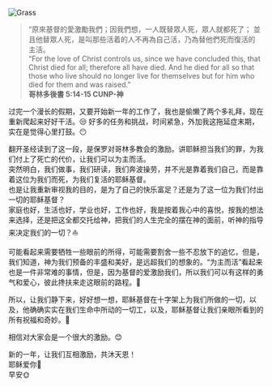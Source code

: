 ![Grass](images/0222_dawn.jpg) 

> “原來基督的愛激勵我們；因我們想，一人既替眾人死，眾人就都死了； 並且他替眾人死，是叫那些活着的人不再為自己活，乃為替他們死而復活的 主活。  
“For the love of Christ controls us, since we have concluded this, that Christ died for all; therefore all have died. And he died for all so that those who live should no longer live for themselves but for him who died for them and was raised.”  
**哥林多後書 5:14-15 CUNP-神**  

过完一个漫长的假期，又要开始新一年的工作了，我也是偷懒了两个多礼拜，现在重新爬起来好好干活。😒
好多的任务和挑战，时间紧急，外加我这拖延症末期，实在是觉得心里打鼓。😶

翻开圣经读到了这一段，是保罗对哥林多教会的激励。讲耶稣担当我们的罪，为我们付上了死亡的代价，让我们可以为主而活。  
突然明白，我们做事，我们研读，我们奔波操劳，并不光是靠着我们自己，而是靠着这位为我们而死，为我们复活的耶稣基督。  
也是让我重新审视我的目的，是为了自己的快乐富足？还是为了这一位为我们付出一切的耶稣基督？  
家庭也好，生活也好，学业也好，工作也好，我是按着我心中的喜悦，按我的想法来选择，还是把这全都交托给神，把我们的人生完全的摆在神的面前，听神的指导来决定我们的一切？⛵️  

可能看起来需要牺牲一些眼前的所得，可能需要割舍一些不忍放下的追忆，但是，我们知道，神为我们预备的丰盛和美好，是远超我们的想象的。“为主而活”看起来也是一件非常难的事情，但是，因为基督的爱激励我们，所以我们可以有这样的勇气和爱心，彼此搀扶来走这眼前的路程。🚶  

所以，让我们静下来，好好想一想，耶稣基督在十字架上为我们所做的一切，以及，他确确实实在我们生命中所动的一切工，以及，耶稣基督让我们亲眼所看到的所有祝福和奇妙。🌸  

相信对大家会是一个很大的激励。😊  

新的一年，让我们互相激励，共沐天恩！  
耶稣爱你💜  
早安🌞  